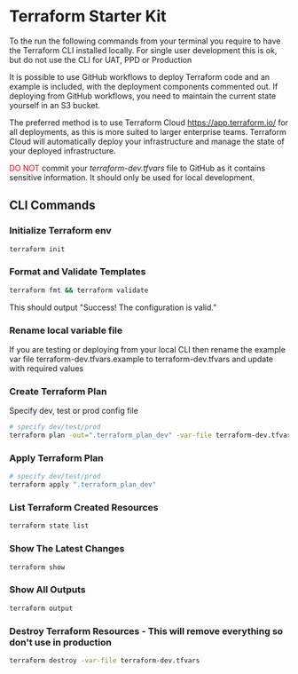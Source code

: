 # Terraform Starter Kit

To the run the following commands from your terminal you require to have the 
Terraform CLI installed locally.  For single user development this is ok, but do not use 
the CLI for UAT, PPD or Production

It is possible to use GitHub workflows to deploy Terraform code and an example 
is included, with the deployment components commented out. If deploying from 
GitHub workflows, you need to maintain the current state yourself in an S3 bucket.

The preferred method is to use Terraform Cloud https://app.terraform.io/ for all 
deployments, as this is more suited to larger enterprise teams.
Terraform Cloud will automatically deploy your infrastructure and manage 
the state of your deployed infrastructure.

<span style="color: red">DO NOT</span> commit your _terraform-dev.tfvars_ file to GitHub
as it contains sensitive information. It should only be used for local development.

## CLI Commands

### Initialize Terraform env
```bash
terraform init
```

### Format and Validate Templates
```bash
terraform fmt && terraform validate
```
This should output "Success! The configuration is valid."

### Rename local variable file
If you are testing or deploying from your local CLI then rename the example var file
terraform-dev.tfvars.example to terraform-dev.tfvars and update with required values

### Create Terraform Plan
Specify dev, test or prod config file
```bash
# specify dev/test/prod
terraform plan -out=".terraform_plan_dev" -var-file terraform-dev.tfvars
```

### Apply Terraform Plan
```bash
# specify dev/test/prod
terraform apply ".terraform_plan_dev"
```

### List Terraform Created Resources
```bash
terraform state list
```

### Show The Latest Changes
```bash
terraform show
```

### Show All Outputs
```bash
terraform output
```

### Destroy Terraform Resources - This will remove everything so don't use in production
```bash
terraform destroy -var-file terraform-dev.tfvars
```
